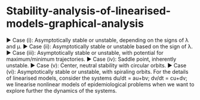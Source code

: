 # Stability-analysis-of-linearised-models-graphical-analysis
▶ Case (i): Asymptotically stable or unstable, depending on the
signs of λ and μ.
▶ Case (ii): Asymptotically stable or unstable based on the sign
of λ.
▶ Case (iii): Asymptotically stable or unstable, with potential
for maximum/minimum trajectories.
▶ Case (iv): Saddle point, inherently unstable.
▶ Case (v): Center, neutral stability with circular orbits.
▶ Case (vi): Asymptotically stable or unstable, with spiraling
orbits.
For the details of linearised models, consider the systems du/dt = au+bv; dv/dt = cu+dv; 
we linearise nonlinear models of epidemiological problems when we want to explore further the dynamics of the systems.
